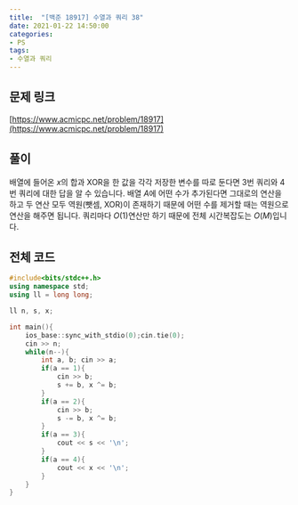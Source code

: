 ```yaml
---
title:  "[백준 18917] 수열과 쿼리 38"
date: 2021-01-22 14:50:00
categories: 
- PS
tags:
- 수열과 쿼리
---
```


## 문제 링크
[https://www.acmicpc.net/problem/18917](https://www.acmicpc.net/problem/18917)

## 풀이

배열에 들어온 $x$의 합과 XOR을 한 값을 각각 저장한 변수를 따로 둔다면 3번 쿼리와 4번 쿼리에 대한 답을 알 수 있습니다. 배열 $A$에 어떤 수가 추가된다면 그대로의 연산을 하고 두 연산 모두 역원(뺏셈, XOR)이 존재하기 때문에 어떤 수를 제거할 때는 역원으로 연산을 해주면 됩니다. 쿼리마다 $O(1)$연산만 하기 때문에 전체 시간복잡도는 $O(M)$입니다.



## 전체 코드

```cpp
#include<bits/stdc++.h>
using namespace std;
using ll = long long;

ll n, s, x;

int main(){
    ios_base::sync_with_stdio(0);cin.tie(0);
    cin >> n;
    while(n--){
        int a, b; cin >> a;
        if(a == 1){
            cin >> b;
            s += b, x ^= b;
        }
        if(a == 2){
            cin >> b;
            s -= b, x ^= b;
        }
        if(a == 3){
            cout << s << '\n';
        }
        if(a == 4){
            cout << x << '\n';
        }
    }
}
```
